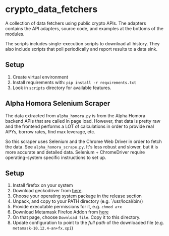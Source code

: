 # crypto_data_fetchers
A collection of data fetchers using public crypto APIs.
The adapters contains the API adapters, source code, and examples at the
bottoms of the modules.

The scripts includes single-execution scripts to download all history.
They also include scripts that poll periodically and report results
to a data sink.

## Setup
1. Create virtual environment
1. Install requirements with: `pip install -r requirements.txt`
2. Look in `scripts` directory for available features.

## Alpha Homora Selenium Scraper

The data extracted from `alpha_homora.py` is from the Alpha Homora
backend APIs that are called in page load. However, that data is
pretty raw and the frontend performs a LOT of calculations in
order to provide real APYs, borrow rates, find max leverage,
etc.

So this scraper uses Selenium and the Chrome Web Driver in
order to fetch the data. See `alpha_homora_scrape.py`.
It's less robust and slower, but it is more accurate and
detailed data. Selenium + ChromeDriver require operating-system
specific instructions to set up.

## Setup

1. Install firefox on your system
1. Download geckodriver from [here](https://github.com/mozilla/geckodriver/releases).
  1. Choose your operating system package in the release section
  1. Unpack, and copy to your PATH directory (e.g. `/usr/local/bin/)
  1. Provide executable permissions for it, e.g. `chmod a+x`
1. Download Metamask Firefox Addon from [here](https://addons.mozilla.org/en-US/firefox/addon/ether-metamask/)
  1. On that page, choose `Download file`. Copy it to this directory.
1. Update configuration to point to the *full path* of the downloaded file (e.g. `metamask-10.12.4-an+fx.xpi`)
